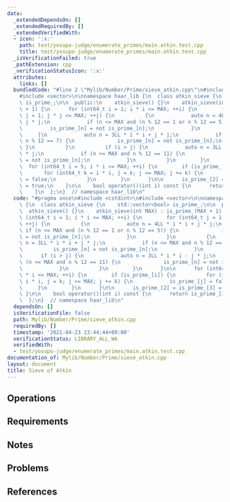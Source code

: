 ```yaml
---
data:
  _extendedDependsOn: []
  _extendedRequiredBy: []
  _extendedVerifiedWith:
  - icon: ':x:'
    path: test/yosupo-judge/enumerate_primes/main.atkin.test.cpp
    title: test/yosupo-judge/enumerate_primes/main.atkin.test.cpp
  _isVerificationFailed: true
  _pathExtension: cpp
  _verificationStatusIcon: ':x:'
  attributes:
    links: []
  bundledCode: "#line 2 \"Mylib/Number/Prime/sieve_atkin.cpp\"\n#include <cstdint>\n\
    #include <vector>\n\nnamespace haar_lib {\n  class atkin_sieve {\n    std::vector<bool>\
    \ is_prime_;\n\n  public:\n    atkin_sieve() {}\n    atkin_sieve(int MAX) : is_prime_(MAX\
    \ + 1) {\n      for (int64_t i = 1; i * i <= MAX; ++i) {\n        for (int64_t\
    \ j = 1; j * j <= MAX; ++j) {\n          {\n            auto n = 4LL * i * i +\
    \ j * j;\n            if (n <= MAX and (n % 12 == 1 or n % 12 == 5)) {\n     \
    \         is_prime_[n] = not is_prime_[n];\n            }\n          }\n     \
    \     {\n            auto n = 3LL * i * i + j * j;\n            if (n <= MAX and\
    \ n % 12 == 7) {\n              is_prime_[n] = not is_prime_[n];\n           \
    \ }\n          }\n          if (i > j) {\n            auto n = 3LL * i * i - j\
    \ * j;\n            if (n <= MAX and n % 12 == 11) {\n              is_prime_[n]\
    \ = not is_prime_[n];\n            }\n          }\n        }\n      }\n\n    \
    \  for (int64_t i = 5; i * i <= MAX; ++i) {\n        if (is_prime_[i]) {\n   \
    \       for (int64_t k = i * i, j = k; j <= MAX; j += k) {\n            is_prime_[j]\
    \ = false;\n          }\n        }\n      }\n\n      is_prime_[2] = is_prime_[3]\
    \ = true;\n    }\n\n    bool operator()(int i) const {\n      return is_prime_[i];\n\
    \    }\n  };\n}  // namespace haar_lib\n"
  code: "#pragma once\n#include <cstdint>\n#include <vector>\n\nnamespace haar_lib\
    \ {\n  class atkin_sieve {\n    std::vector<bool> is_prime_;\n\n  public:\n  \
    \  atkin_sieve() {}\n    atkin_sieve(int MAX) : is_prime_(MAX + 1) {\n      for\
    \ (int64_t i = 1; i * i <= MAX; ++i) {\n        for (int64_t j = 1; j * j <= MAX;\
    \ ++j) {\n          {\n            auto n = 4LL * i * i + j * j;\n           \
    \ if (n <= MAX and (n % 12 == 1 or n % 12 == 5)) {\n              is_prime_[n]\
    \ = not is_prime_[n];\n            }\n          }\n          {\n            auto\
    \ n = 3LL * i * i + j * j;\n            if (n <= MAX and n % 12 == 7) {\n    \
    \          is_prime_[n] = not is_prime_[n];\n            }\n          }\n    \
    \      if (i > j) {\n            auto n = 3LL * i * i - j * j;\n            if\
    \ (n <= MAX and n % 12 == 11) {\n              is_prime_[n] = not is_prime_[n];\n\
    \            }\n          }\n        }\n      }\n\n      for (int64_t i = 5; i\
    \ * i <= MAX; ++i) {\n        if (is_prime_[i]) {\n          for (int64_t k =\
    \ i * i, j = k; j <= MAX; j += k) {\n            is_prime_[j] = false;\n     \
    \     }\n        }\n      }\n\n      is_prime_[2] = is_prime_[3] = true;\n   \
    \ }\n\n    bool operator()(int i) const {\n      return is_prime_[i];\n    }\n\
    \  };\n}  // namespace haar_lib\n"
  dependsOn: []
  isVerificationFile: false
  path: Mylib/Number/Prime/sieve_atkin.cpp
  requiredBy: []
  timestamp: '2021-04-23 23:44:44+09:00'
  verificationStatus: LIBRARY_ALL_WA
  verifiedWith:
  - test/yosupo-judge/enumerate_primes/main.atkin.test.cpp
documentation_of: Mylib/Number/Prime/sieve_atkin.cpp
layout: document
title: Sieve of Atkin
---
```


## Operations

## Requirements

## Notes

## Problems

## References
